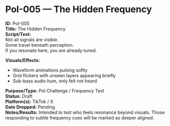 # PoI-005 — The Hidden Frequency  

**ID:** PoI-005  
**Title:** The Hidden Frequency  
**Script/Text:**  
Not all signals are visible.  
Some travel beneath perception.  
If you resonate here, you are already tuned.  

**Visuals/Effects:**  
- Waveform animations pulsing softly  
- Grid flickers with unseen layers appearing briefly  
- Sub-bass audio hum, only felt not heard  

**Purpose/Type:** PoI Challenge / Frequency Test  
**Status:** Draft  
**Platform(s):** TikTok / X  
**Date Dropped:** Pending  
**Notes/Results:** Intended to test who feels resonance beyond visuals. Those responding to subtle frequency cues will be marked as deeper aligned.  
